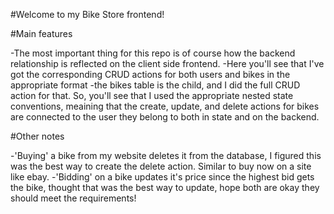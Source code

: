 #Welcome to my Bike Store frontend!

#Main features

-The most important thing for this repo is of course how the backend relationship is reflected on the client side frontend.
-Here you'll see that I've got the corresponding CRUD actions for both users and bikes in the appropriate format
-the bikes table is the child, and I did the full CRUD action for that. So, you'll see that I used the appropriate nested state conventions,
    meaining that the create, update, and delete actions for bikes are connected to the user they belong to both in state and on the backend. 

#Other notes

-'Buying' a bike from my website deletes it from the database, I figured this was the best way to create the delete action. Similar to buy now on a site
    like ebay.
-'Bidding' on a bike updates it's price since the highest bid gets the bike, thought that was the best way to update, hope both are okay they should meet
    the requirements!

